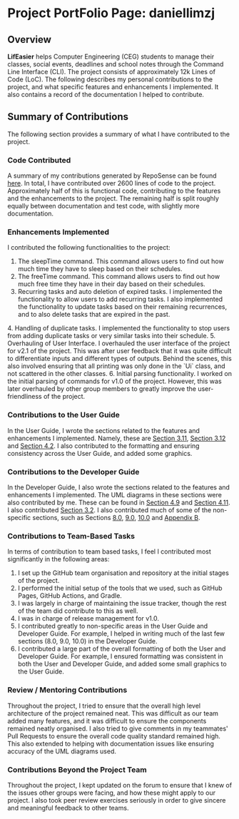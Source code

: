 # Project PortFolio Page: daniellimzj

## Overview

**LifEasier** helps Computer Engineering (CEG) students to manage their classes, social events, deadlines and school notes through the Command Line Interface (CLI).
The project consists of approximately 12k Lines of Code (LoC).
The following describes my personal contributions to the project, and what specific features and enhancements I implemented. It also contains a record of the documentation I helped to contribute.

## Summary of Contributions

The following section provides a summary of what I have contributed to the project.

### Code Contributed

A summary of my contributions generated by RepoSense can be found [here](https://nus-cs2113-ay2021s1.github.io/tp-dashboard/#breakdown=true&search=daniellimzj&sort=groupTitle&sortWithin=title&since=2020-09-27&timeframe=commit&mergegroup=&groupSelect=groupByRepos&checkedFileTypes=docs~functional-code~test-code~other&tabOpen=true&tabType=authorship&tabAuthor=daniellimzj&tabRepo=AY2021S1-CS2113T-W13-4%2Ftp%5Bmaster%5D&authorshipIsMergeGroup=false&authorshipFileTypes=docs~functional-code~test-code~other).
In total, I have contributed over 2600 lines of code to the project. Approximately half of this is functional code, contributing to the features and the enhancements to the project.
The remaining half is split roughly equally between documentation and test code, with slightly more documentation.

### Enhancements Implemented

I contributed the following functionalities to the project:
1. The sleepTime command. This command allows users to find out how much time they have to sleep based on their schedules.
1. The freeTime command. This command allows users to find out how much free time they have in their day based on their schedules.
1. Recurring tasks and auto deletion of expired tasks. I implemented the functionality to allow users to add recurring tasks. I also implemented the functionality to update tasks based on their remaining recurrences, and to also delete tasks that are expired in the past.
<div style="page-break-after: always;"></div>
4. Handling of duplicate tasks. I implemented the functionality to stop users from adding duplicate tasks or very similar tasks into their schedule.
5. Overhauling of User Interface. I overhauled the user interface of the project for v2.1 of the project. This was after user feedback that it was quite difficult to differentiate inputs and different types of outputs. Behind the scenes, this also involved ensuring that all printing was only done in the `Ui` class, and not scattered in the other classes.
6. Initial parsing functionality. I worked on the initial parsing of commands for v1.0 of the project. However, this was later overhauled by other group members to greatly improve the user-friendliness of the project.

### Contributions to the User Guide

In the User Guide, I wrote the sections related to the features and enhancements I implemented.
Namely, these are [Section 3.11](https://ay2021s1-cs2113t-w13-4.github.io/tp/UserGuide#311-viewing-available-free-time-freetime),
[Section 3.12](https://ay2021s1-cs2113t-w13-4.github.io/tp/UserGuide#312-viewing-available-sleep-time-sleeptime)
 and [Section 4.2](https://ay2021s1-cs2113t-w13-4.github.io/tp/UserGuide#42-recurring-tasks-and-auto-deletion).
I also contributed to the formatting and ensuring consistency across the User Guide, and added some graphics.
### Contributions to the Developer Guide

In the Developer Guide, I also wrote the sections related to the features and enhancements I implemented. The UML diagrams in these sections were also contributed by me.
These can be found in [Section 4.9](https://ay2021s1-cs2113t-w13-4.github.io/tp/DeveloperGuide#410-displaying-free-time-and-sleep-time-daniel) and [Section 4.11](https://ay2021s1-cs2113t-w13-4.github.io/tp/DeveloperGuide#412-recurring-tasks-and-auto-deletion-daniel).
I also contributed [Section 3.2](https://ay2021s1-cs2113t-w13-4.github.io/tp/DeveloperGuide#32-components).
I also contributed much of some of the non-specific sections, such as Sections [8.0](https://ay2021s1-cs2113t-w13-4.github.io/tp/DeveloperGuide#80-documentation), [9.0](https://ay2021s1-cs2113t-w13-4.github.io/tp/DeveloperGuide#90-testing--logging), [10.0](https://ay2021s1-cs2113t-w13-4.github.io/tp/DeveloperGuide#100-dev-ops) and [Appendix B](https://ay2021s1-cs2113t-w13-4.github.io/tp/DeveloperGuide#appendix-b-effort).

### Contributions to Team-Based Tasks

In terms of contribution to team based tasks, I feel I contributed most significantly in the following areas:
1. I set up the GitHub team organisation and repository at the initial stages of the project.
1. I performed the initial setup of the tools that we used, such as GitHub Pages, GitHub Actions, and Gradle.
1. I was largely in charge of maintaining the issue tracker, though the rest of the team did contribute to this as well.
1. I was in charge of release management for v1.0.
1. I contributed greatly to non-specific areas in the User Guide and Developer Guide. For example, I helped in writing much of the last few sections (8.0, 9.0, 10.0) in the Developer Guide.
1. I contributed a large part of the overall formatting of both the User and Developer Guide. For example, I ensured formatting was consistent in both the User and Developer Guide, and added some small graphics to the User Guide.

<div style="page-break-after: always;"></div>

### Review / Mentoring Contributions

Throughout the project, I tried to ensure that the overall high level architecture of the project remained neat. This was difficult as our team added many features, and it was difficult to ensure the components remained neatly organised.
I also tried to give comments in my teammates' Pull Requests to ensure the overall code quality standard remained high.
This also extended to helping with documentation issues like ensuring accuracy of the UML diagrams used.

### Contributions Beyond the Project Team

Throughout the project, I kept updated on the forum to ensure that I knew of the issues other groups were facing, and how these might apply to our project.
I also took peer review exercises seriously in order to give sincere and meaningful feedback to other teams.
